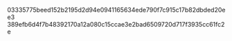 03335775beed152b2195d2d94e0941165634ede790f7c915c17b82dbded20ee3
389efb6d4f7b48392170a12a080c15ccae3e2bad6509720d717f3935cc61fc2e
